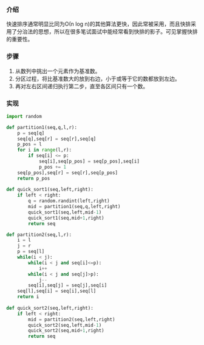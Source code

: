 ### 介绍
  快速排序通常明显比同为Ο(n log n)的其他算法更快，因此常被采用，而且快排采用了分治法的思想，所以在很多笔试面试中能经常看到快排的影子。可见掌握快排的重要性。

### 步骤
  1. 从数列中挑出一个元素作为基准数。
  2. 分区过程，将比基准数大的放到右边，小于或等于它的数都放到左边。
  3. 再对左右区间递归执行第二步，直至各区间只有一个数。

### 实现

```python
import random

def partition1(seq,q,l,r):
    p = seq[q]
    seq[q],seq[r] = seq[r],seq[q]
    p_pos = l
    for i in range(l,r):
        if seq[i] <= p:
            seq[i],seq[p_pos] = seq[p_pos],seq[i] 
            p_pos += 1
    seq[p_pos],seq[r] = seq[r],seq[p_pos]
    return p_pos
    
def quick_sort1(seq,left,right):
    if left < right:
        q = random.randint(left,right)
        mid = partition1(seq,q,left,right)
        quick_sort1(seq,left,mid-1)
        quick_sort1(seq,mid+1,right)
        return seq
```


```python
def partition2(seq,l,r):
    i = l
    j = r
    p = seq[l]
    while(i < j):
        while(i < j and seq[i]<=p):
            i++
        while(i < j and seq[j]>p):
            j--
        seq[i],seq[j] = seq[j],seq[i]
    seq[l],seq[i] = seq[i],seq[l]
    return i
    
def quick_sort2(seq,left,right):
    if left < right:
        mid = partition2(seq,left,right)
        quick_sort2(seq,left,mid-1)
        quick_sort2(seq,mid+1,right)
        return seq
```
